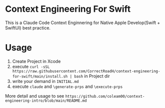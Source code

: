 # Context Engineering For Swift

This is a Claude Code Context Enginnering for Native Apple Develop(Swift + SwiftUI) best practice.

# Usage 
1. Create Project in Xcode
2. execute `curl -sSL https://raw.githubusercontent.com/CorrectRoadH/context-engineering-for-swift/main/install.sh | bash` in Project dir 
3. write your demand in `INITIAL.md`
4. execute `claude` and `\generate-prps` and `\execute-prps`

More detail and usage to see `https://github.com/coleam00/context-engineering-intro/blob/main/README.md`